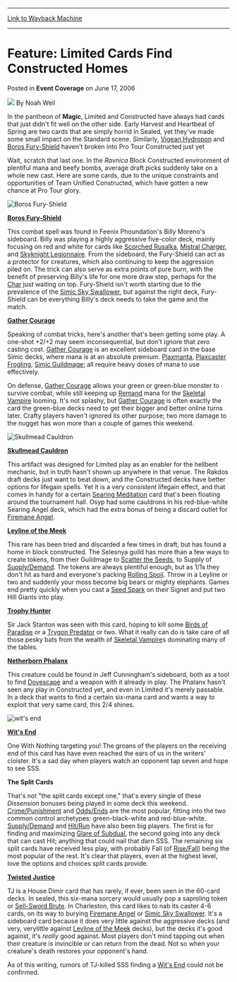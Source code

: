 
---
[Link to Wayback Machine](https://web.archive.org/web/20170620232837/http://magic.wizards.com/en/articles/archive/event-coverage/feature-limited-cards-find-constructed-homes-2006-06-17)

[_metadata_:author]:- "Noah Weil"
[_metadata_:description]:- "In the pantheon of Magic, Limited and Constructed have always had cards that just didn't fit well on the other side. Early Harvest and Heartbeat of Spring are two cards that are simply horrid in Sealed, yet they've made some small impact on the Standard scene. Similarly, Vigean Hydropon and Boros Fury-Shield haven't broken into Pro Tour Constructed just yet"
[_metadata_:generator]:- "Drupal 7 (http://drupal.org)"
[_metadata_:node]:- "541916"
[_metadata_:publish_date]:- "2006-06-17"
[_metadata_:source]:- "div-main-content"
[_metadata_:title]:- "Feature: Limited Cards Find Constructed Homes"
[_metadata_:wayback_capture_timestamp]:- "2017-06-20 23:28:37"
[_metadata_:wayback_raw_url]:- "https://web.archive.org/web/20170620232837id_/http://magic.wizards.com/en/articles/archive/event-coverage/feature-limited-cards-find-constructed-homes-2006-06-17"
[_metadata_:wayback_url]:- "http://magic.wizards.com/en/articles/archive/event-coverage/feature-limited-cards-find-constructed-homes-2006-06-17"
---


Feature: Limited Cards Find Constructed Homes
=============================================



 Posted in **Event Coverage**
 on June 17, 2006 






![](https://media.magic.wizards.com/styles/auth_small/public/generic-avatar-150_113.png)
By Noah Weil











In the pantheon of **Magic**, Limited and Constructed have always had cards that just didn't fit well on the other side. Early Harvest and Heartbeat of Spring are two cards that are simply horrid in Sealed, yet they've made some small impact on the Standard scene. Similarly, [Vigean Hydropon](http://gatherer.wizards.com/Pages/Card/Details.aspx?name=Vigean+Hydropon) and [Boros Fury-Shield](http://gatherer.wizards.com/Pages/Card/Details.aspx?name=Boros+Fury-Shield) haven't broken into Pro Tour Constructed just yet


Wait, scratch that last one. In the *Ravnica* Block Constructed environment of plentiful mana and beefy bombs, average draft picks suddenly take on a whole new cast. Here are some cards, due to the unique constraints and opportunities of Team Unified Constructed, which have gotten a new chance at Pro Tour glory.



![Boros Fury-Shield](http://gatherer.wizards.com/Handlers/Image.ashx?type=card&name=Boros+Fury-Shield)

**[Boros Fury-Shield](http://gatherer.wizards.com/Pages/Card/Details.aspx?name=Boros+Fury-Shield)**


This combat spell was found in Feenix Phoundation's Billy Moreno's sideboard. Billy was playing a highly aggressive five-color deck, mainly focusing on red and white for cards like [Scorched Rusalka](http://gatherer.wizards.com/Pages/Card/Details.aspx?name=Scorched+Rusalka), [Mistral Charger](http://gatherer.wizards.com/Pages/Card/Details.aspx?name=Mistral+Charger), and [Skyknight Legionnaire](http://gatherer.wizards.com/Pages/Card/Details.aspx?name=Skyknight+Legionnaire). From the sideboard, the Fury-Shield can act as a protector for creatures, which also continuing to keep the aggression piled on. The trick can also serve as extra points of pure burn, with the benefit of preserving Billy's life for one more draw step, perhaps for the [Char](http://gatherer.wizards.com/Pages/Card/Details.aspx?name=Char) just waiting on top. Fury-Shield isn't worth starting due to the prevalence of the [Simic Sky Swallower](http://gatherer.wizards.com/Pages/Card/Details.aspx?name=Simic+Sky+Swallower), but against the right deck, Fury-Shield can be everything Billy's deck needs to take the game and the match.


**[Gather Courage](http://gatherer.wizards.com/Pages/Card/Details.aspx?name=Gather+Courage)**


Speaking of combat tricks, here's another that's been getting some play. A one-shot +2/+2 may seem inconsequential, but don't ignore that zero casting cost. [Gather Courage](http://gatherer.wizards.com/Pages/Card/Details.aspx?name=Gather+Courage) is an excellent sideboard card in the base Simic decks, where mana is at an absolute premium. [Plaxmanta](http://gatherer.wizards.com/Pages/Card/Details.aspx?name=Plaxmanta), [Plaxcaster Frogling](http://gatherer.wizards.com/Pages/Card/Details.aspx?name=Plaxcaster+Frogling), [Simic Guildmage](http://gatherer.wizards.com/Pages/Card/Details.aspx?name=Simic+Guildmage); all require heavy doses of mana to use effectively.


On defense, [Gather Courage](http://gatherer.wizards.com/Pages/Card/Details.aspx?name=Gather+Courage) allows your green or green-blue monster to survive combat, while still keeping up [Remand](http://gatherer.wizards.com/Pages/Card/Details.aspx?name=Remand) mana for the [Skeletal Vampire](http://gatherer.wizards.com/Pages/Card/Details.aspx?name=Skeletal+Vampire) looming. It's not splashy, but [Gather Courage](http://gatherer.wizards.com/Pages/Card/Details.aspx?name=Gather+Courage) is often exactly the card the green-blue decks need to get their bigger and better online turns later. Crafty players haven't ignored its other purpose; two more damage to the nugget has won more than a couple of games this weekend.



![Skullmead Cauldron](http://gatherer.wizards.com/Handlers/Image.ashx?type=card&name=Skullmead+Cauldron)

**[Skullmead Cauldron](http://gatherer.wizards.com/Pages/Card/Details.aspx?name=Skullmead+Cauldron)**  

This artifact was designed for Limited play as an enabler for the hellbent mechanic, but in truth hasn't shown up anywhere in that venue. The Rakdos draft decks just want to beat down, and the Constructed decks have better options for lifegain spells. Yet it is a very *consistent* lifegain effect, and that comes in handy for a certain [Searing Meditation](http://gatherer.wizards.com/Pages/Card/Details.aspx?name=Searing+Meditation) card that's been floating around the tournament hall. Osyp had some cauldrons in his red-blue-white Searing Angel deck, which had the extra bonus of being a discard outlet for [Firemane Angel](http://gatherer.wizards.com/Pages/Card/Details.aspx?name=Firemane+Angel).


**[Leyline of the Meek](http://gatherer.wizards.com/Pages/Card/Details.aspx?name=Leyline+of+the+Meek)**


This rare has been tried and discarded a few times in draft, but has found a home in block constructed. The Selesnya guild has more than a few ways to create tokens, from their Guildmage to [Scatter the Seeds](http://gatherer.wizards.com/Pages/Card/Details.aspx?name=Scatter+the+Seeds), to Supply of [Supply/Demand](http://gatherer.wizards.com/Pages/Card/Details.aspx?name=Supply%2FDemand). The tokens are always plentiful enough, but as 1/1s they don't hit as hard and everyone's packing [Rolling Spoil](http://gatherer.wizards.com/Pages/Card/Details.aspx?name=Rolling+Spoil). Throw in a Leyline or two and suddenly your moss become big bears or mighty elephants. Games end pretty quickly when you cast a [Seed Spark](http://gatherer.wizards.com/Pages/Card/Details.aspx?name=Seed+Spark) on their Signet and put two Hill Giants into play.


**[Trophy Hunter](http://gatherer.wizards.com/Pages/Card/Details.aspx?name=Trophy+Hunter)**


Sir Jack Stanton was seen with this card, hoping to kill some [Birds of Paradise](http://gatherer.wizards.com/Pages/Card/Details.aspx?name=Birds+of+Paradise) or a [Trygon Predator](http://gatherer.wizards.com/Pages/Card/Details.aspx?name=Trygon+Predator) or two. What it really can do is take care of all those pesky bats from the wealth of [Skeletal Vampire](http://gatherer.wizards.com/Pages/Card/Details.aspx?name=Skeletal+Vampire)s dominating many of the tables.


**[Netherborn Phalanx](http://gatherer.wizards.com/Pages/Card/Details.aspx?name=Netherborn+Phalanx)**


This creature could be found in Jeff Cunningham's sideboard, both as a tool to find [Dovescape](http://gatherer.wizards.com/Pages/Card/Details.aspx?name=Dovescape) and a weapon with it already in play. The Phalanx hasn't seen any play in Constructed yet, and even in Limited it's merely passable. In a deck that wants to find a certain six-mana card and wants a way to exploit that very same card, this 2/4 shines.



![wit's end](http://gatherer.wizards.com/Handlers/Image.ashx?type=card&name=Wit%27s+End)

**[Wit's End](http://gatherer.wizards.com/Pages/Card/Details.aspx?name=Wit%27s+End)**


One With Nothing targeting you! The groans of the players on the receiving end of this card has have even reached the ears of us in the writers' cloister. It's a sad day when players watch an opponent tap seven and hope to see SSS.


**The Split Cards**


That's not "the split cards except one," that's every single of these *Dissension* bonuses being played in some deck this weekend. [Crime/Punishment](http://gatherer.wizards.com/Pages/Card/Details.aspx?name=Crime%2FPunishment) and [Odds/Ends](http://gatherer.wizards.com/Pages/Card/Details.aspx?name=Odds%2FEnds) are the most popular, fitting into the two common control archetypes: green-black-white and red-blue-white. [Supply/Demand](http://gatherer.wizards.com/Pages/Card/Details.aspx?name=Supply%2FDemand) and [Hit/Run](http://gatherer.wizards.com/Pages/Card/Details.aspx?name=Hit%2FRun) have also been big players. The first is for finding and maximizing [Glare of Subdual](http://gatherer.wizards.com/Pages/Card/Details.aspx?name=Glare+of+Subdual), the second going into any deck that can cast Hit; anything that could nail that darn SSS. The remaining six split cards have received less play, with probably Fall (of [Rise/Fall](http://gatherer.wizards.com/Pages/Card/Details.aspx?name=Rise%2FFall)) being the most popular of the rest. It's clear that players, even at the highest level, love the options and choices split cards provide.


**[Twisted Justice](http://gatherer.wizards.com/Pages/Card/Details.aspx?name=Twisted+Justice)**


TJ is a House Dimir card that has rarely, if ever, been seen in the 60-card decks. In sealed, this six-mana sorcery would usually pop a saproling token or [Sell-Sword Brute](http://gatherer.wizards.com/Pages/Card/Details.aspx?name=Sell-Sword+Brute). In Charleston, this card likes to nab its caster 4-6 cards, on its way to burying [Firemane Angel](http://gatherer.wizards.com/Pages/Card/Details.aspx?name=Firemane+Angel) or [Simic Sky Swallower](http://gatherer.wizards.com/Pages/Card/Details.aspx?name=Simic+Sky+Swallower). It's a sideboard card because it does very little against the aggressive decks (and very, verylittle against [Leyline of the Meek](http://gatherer.wizards.com/Pages/Card/Details.aspx?name=Leyline+of+the+Meek) decks), but the decks it's good against, it's *really* good against. Most players don't mind tapping out when their creature is invincible or can return from the dead. Not so when your creature's death restores your opponent's hand.


As of this writing, rumors of TJ-killed SSS finding a [Wit's End](http://gatherer.wizards.com/Pages/Card/Details.aspx?name=Wit%27s+End) could not be confirmed.








